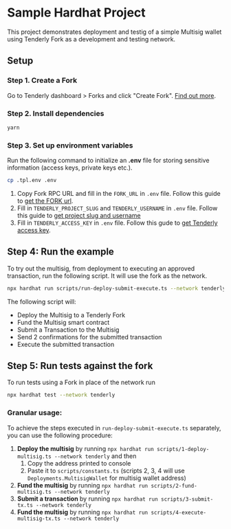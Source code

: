 # Sample Hardhat Project

This project demonstrates deployment and testig of a simple Multisig wallet using Tenderly Fork as a development and testing network.

## Setup

### Step 1. Create a Fork

Go to Tenderly dashboard > Forks and click "Create Fork". [Find out more](https://docs.tenderly.co/simulations-and-forks/how-to-create-a-fork).

### Step 2. Install dependencies

```bash
yarn
```

### Step 3. Set up environment variables

Run the following command to initialize an **.env** file for storing sensitive information (access keys, private keys etc.).

```bash
cp .tpl.env .env
```

1. Copy Fork RPC URL and fill in the `FORK_URL` in `.env` file. Follow this guide to [get the FORK url](https://docs.tenderly.co/simulations-and-forks/how-to-create-a-fork/how-to-get-a-fork-json-rpc-url-and-id).
2. Fill in `TENDERLY_PROJECT_SLUG` and `TENDERLY_USERNAME` in `.env` file. Follow this guide to [get project slug and username](https://docs.tenderly.co/other/platform-access/how-to-find-the-project-slug-username-and-organization-name)
3. Fill in `TENDERLY_ACCESS_KEY` in `.env` file. Follow this gude to [get Tenderly access key](https://docs.tenderly.co/other/platform-access/how-to-generate-api-access-tokens).

## Step 4: Run the example

To try out the multisig, from deployment to executing an approved transaction, run the following script. It will use the fork as the network.

```bash
npx hardhat run scripts/run-deploy-submit-execute.ts --network tenderly
```

The following script will:

- Deploy the Multisig to a Tenderly Fork
- Fund the Multisig smart contract
- Submit a Transaction to the Multisig
- Send 2 confirmations for the submitted transaction
- Execute the submitted transaction

## Step 5: Run tests against the fork

To run tests using a Fork in place of the network run

```bash
npx hardhat test --network tenderly
```

### Granular usage:

To achieve the steps executed in `run-deploy-submit-execute.ts` separately, you can use the following procedure:

1. **Deploy the multisig** by running `npx hardhat run scripts/1-deploy-multisig.ts --network tenderly` and then
   1. Copy the address printed to console
   2. Paste it to `scripts/constants.ts` (scripts 2, 3, 4 will use `Deployments.MultisigWallet` for multisig wallet address)
2. **Fund the multisig** by running `npx hardhat run scripts/2-fund-multisig.ts --network tenderly`
3. **Submit a transaction** by running `npx hardhat run scripts/3-submit-tx.ts --network tenderly`
4. **Fund the multisig** by running `npx hardhat run scripts/4-execute-multisig-tx.ts --network tenderly`
